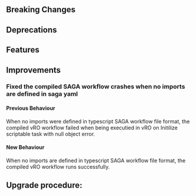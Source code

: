 ## Breaking Changes


## Deprecations


## Features


## Improvements

### Fixed the compiled SAGA workflow crashes when no imports are defined in saga yaml

#### Previous Behaviour

When no imports were defined in typescript SAGA workflow file format, the compiled vRO workflow failed when being executied in vRO on Initilize scriptable task
with null object error.

#### New Behaviour

When no imports are defined in typescript SAGA workflow file format, the compiled vRO workflow runs successfully.

## Upgrade procedure:

